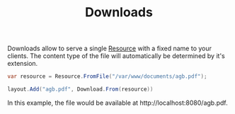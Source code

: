 ﻿---
title: Downloads
description: 'Provide files via HTTP to requesting clients as a download, e.g. from the file system.'
cascade:
  type: docs
---

Downloads allow to serve a single [Resource](./resources) with a fixed name to your clients. The content type
of the file will automatically be determined by it's extension.

```csharp
var resource = Resource.FromFile("/var/www/documents/agb.pdf");

layout.Add("agb.pdf", Download.From(resource))
```

In this example, the file would be available at http://localhost:8080/agb.pdf.

